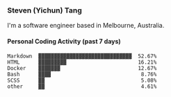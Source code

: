 ### Steven (Yichun) Tang

I'm a software engineer based in Melbourne, Australia.

#### Personal Coding Activity (past 7 days)
```
Markdown  ▓▓▓▓▓▓▓▓▓▓▓▓▓▓▓▓▓▓▓▓▓▓▓▓▓▓▓▓▓▓  52.67%
HTML      ▓▓▓▓▓▓▓▓▓                       16.21%
Docker    ▓▓▓▓▓▓▓                         12.67%
Bash      ▓▓▓▓                             8.76%
SCSS      ▓▓                               5.08%
other     ▓▓                               4.61%
```
